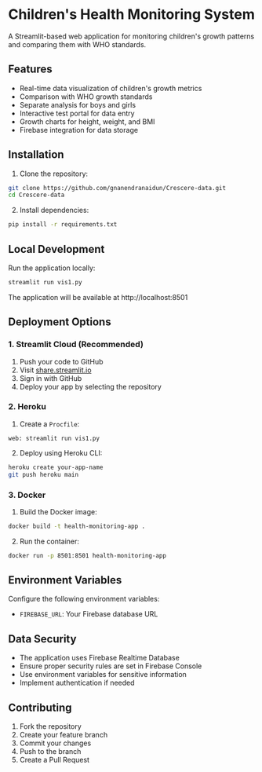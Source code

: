 # Children's Health Monitoring System

A Streamlit-based web application for monitoring children's growth patterns and comparing them with WHO standards.

## Features

- Real-time data visualization of children's growth metrics
- Comparison with WHO growth standards
- Separate analysis for boys and girls
- Interactive test portal for data entry
- Growth charts for height, weight, and BMI
- Firebase integration for data storage

## Installation

1. Clone the repository:
```bash
git clone https://github.com/gnanendranaidun/Crescere-data.git
cd Crescere-data
```

2. Install dependencies:
```bash
pip install -r requirements.txt
```

## Local Development

Run the application locally:
```bash
streamlit run vis1.py
```

The application will be available at http://localhost:8501

## Deployment Options

### 1. Streamlit Cloud (Recommended)

1. Push your code to GitHub
2. Visit [share.streamlit.io](https://share.streamlit.io)
3. Sign in with GitHub
4. Deploy your app by selecting the repository

### 2. Heroku

1. Create a `Procfile`:
```
web: streamlit run vis1.py
```

2. Deploy using Heroku CLI:
```bash
heroku create your-app-name
git push heroku main
```

### 3. Docker

1. Build the Docker image:
```bash
docker build -t health-monitoring-app .
```

2. Run the container:
```bash
docker run -p 8501:8501 health-monitoring-app
```

## Environment Variables

Configure the following environment variables:
- `FIREBASE_URL`: Your Firebase database URL

## Data Security

- The application uses Firebase Realtime Database
- Ensure proper security rules are set in Firebase Console
- Use environment variables for sensitive information
- Implement authentication if needed

## Contributing

1. Fork the repository
2. Create your feature branch
3. Commit your changes
4. Push to the branch
5. Create a Pull Request
